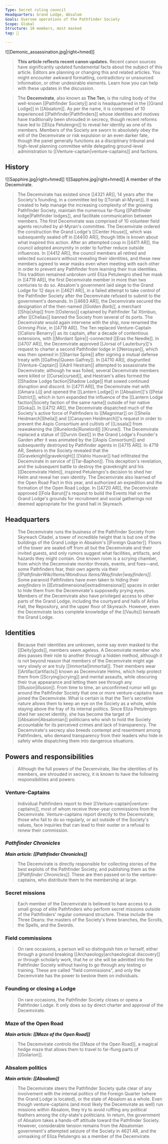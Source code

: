 ```yaml
---
Type: Secret ruling council
Headquarters: Grand Lodge, Absalom
Goals: Oversee operations of the Pathfinder Society
Scope: Global
Structure: 10 members, most masked
tag: 👥

---
```


![[Demonic_assassination.jpg|right+hmed]] 



> **This article reflects recent canon updates.**
Recent canon sources have significantly updated fundamental facts about the subject of this article. Editors are planning or changing this and related articles. You might encounter awkward formatting, contradictory or unsourced information, or other undesirable elements. Learn how you can help with these updates in the discussion.



> The **Decemvirate**, also known as **The Ten**, is the ruling body of the well-known [[Pathfinder Society]] and is headquartered in the [[Grand Lodge]] in [[Absalom]]. As per the name, it is composed of 10 experienced [[Pathfinder|Pathfinders]] whose identities and motives have traditionally been shrouded in secrecy, though recent reforms have led to [[Eliza Petulengro]] to reveal her identity as one of its members. Members of the Society are sworn to absolutely obey the will of the Decemvirate or risk expulsion or an even darker fate, though the panel generally functions as a disciplinary tribunal and high-level planning committee while delegating ground-level administration to [[Venture-captain|venture-captains]] and factions.



## History

![[Sapphire.jpg|right+hmed]] 
 ![[Sapphire.jpg|right+hmed]] 
A member of the Decemvirate.
> The Decemvirate has existed since [[4321 AR]], 14 years after the Society's founding, in a committee led by [[Toriah al-Myran]]. It was created to help manage the increasing complexity of the growing Pathfinder Society, maintain the numerous far-flung [[Pathfinder lodge|Pathfinder lodges]], and facilitate communication between members. The first Decemvirate was comprised of 10 volunteer field agents recruited by al-Myran's committee.
> The Decemvirate ordered the construction the Grand Lodge's [[Center House]], which was subsequently sealed off in [[4400 AR]], though little is known about what inspired this action.
> After an attempted coup in [[4411 AR]], the council adopted anonymity in order to further reduce outside influences. In [[4412 AR]], the council members all retired and selected successors without revealing their identities, and these new members agreed to wear masks even when meeting with each other in order to prevent any Pathfinder from learning their true identities. This tradition remained unbroken until Eliza Petulengro shed her mask in [[4719 AR]], the first Decemvirate member in more than two centuries to do so.
> Absalom's government laid siege to the Grand Lodge for 12 days in [[4621 AR]], in a failed attempt to take control of the Pathfinder Society after the Decemvirate refused to submit to the government's demands.
> In [[4683 AR]], the Decemvirate secured the designation of the then-named *[[Golden Barb]]*, a merchant [[Ship|ship]] from [[Ostenso]] captained by Pathfinder Tal Xtimbuo, after [[Cheliax]] banned the Society from several of its ports. The Decemvirate would again intervene with the ship, now renamed the *Grinning Pixie*, in [[4719 AR]]. The Ten replaced Venture-Captain [[Calisro Benarry]] as its captain, after a decade of contentious extensions, with [[Mordant Spire]]-connected [[Eras the Needle]].
> In [[4707 AR]], the Decemvirate approved [[Jorsal of Lauterbury]]'s request to charter a second Pathfinder lodge in [[Nerosyan]], which was then opened in [[Starrise Spire]] after signing a mutual defense treaty with [[Galfrey|Queen Galfrey]].
> In [[4710 AR]], disgruntled [[Venture-Captain]] [[Adril Hestram]] attempted to assassinate the Decemvirate; although he was foiled, several Decemvirate members were killed or [[Curse|cursed]], and Hestram's allies formed the [[Shadow Lodge faction|Shadow Lodge]] that sowed continued disruption and discord.
> In [[4711 AR]], the Decemvirate met with [[Amara Li]] and opened the [[Lantern Lodge]] in [[Absalom]]'s [[Petal District]], which in turn expanded the influence of the [[Lantern Lodge faction|Society faction of the same name]] outside of her native [[Goka]].
> In [[4712 AR]], the Decemvirate dispatched much of the Society's active force of Pathfinders to [[Magnimar]] on [[Sheila Heidmarch|Sheila]] and [[Canayven Heidmarch]]'s request in order to prevent the Aspis Consortium and cultists of [[Lissala]] from reawakening the [[Runelords|Runelord]] [[Krune]].
> The Decemvirate replaced a statue of [[Durvin Gest]] in the Grand Lodge's Founder's Garden after it was animated by the [[Aspis Consortium]] and subsequently destroyed by Pathfinder agents in [[4715 AR]].
> In 4719 AR, Seekers in the Society revealed that the [[Graveknight|graveknight]] [[Vahlo Huovar]] had infiltrated the Decemvirate in service of [[Tar-Baphon]]. This deception's revelation, and the subsequent battle to destroy the graveknight and his [[Decemvirate Helm]], inspired Petulengro's decision to shed her Helm and reveal her own identity. The Decemvirate also learned of the Open Road Pact in this year, and authorized an expedition and the formation of the Open Road Lodge.
> In [[4720 AR]], the Decemvirate approved [[Fola Barun]]'s request to build the Events Hall on the Grand Lodge's grounds for recruitment and social gatherings not deemed appropriate for the grand hall in Skyreach.


## Headquarters

> The Decemvirate runs the business of the Pathfinder Society from Skyreach Citadel, a tower of incredible height that is but one of the buildings of the Grand Lodge in Absalom's [[Foreign Quarter]]. Floors of the tower are sealed off from all but the Decemvirate and their invited guests, and only rumors suggest what facilities, artifacts, and hazards they might contain.
> One known room is a scrying chamber, from which the Decemvirate monitor threats, events, and foes—and, some Pathfinders fear, their own agents via their *[[PathfinderWiki/Items/Wondrous Items/Wayfinder|wayfinders]]*. Some paranoid Pathfinders have even taken to hiding their *wayfinders* in [[Extradimensional|extradimensional]] spaces in order to hide them from the Decemvirate's supposedly prying eyes.
> Members of the Decemvirate also have privileged access to other parts of the Grand Lodge, including the courtyard and halls of Arliss Hall, the Repository, and the upper floor of Skyreach. However, even the Decemvirate lacks complete knowledge of the [[Vaults]] beneath the Grand Lodge.


## Identities

> Because their identities are unknown, some say even masked to the [[Deity|gods]], members seem ageless. A Decemvirate member who dies passes their role to another through a hidden method, although it is not beyond reason that members of the Decemvirate might age very slowly or are truly [[Immortal|immortal]]. Their members wear [[Artifact|artifacts]] known as Decemvirate Helms, which help protect them from [[Scrying|scrying]] and mental assaults, while obscuring their true appearance and letting them see through any [[Illusion|illusion]].
> From time to time, an unconfirmed rumor will go around the Pathfinder Society that one or more venture-captains have joined the Decemvirate. What is certain is that the Ten's secretive nature allows them to keep an eye on the Society as a whole, while staying above the fray of its internal politics.
> Since Eliza Petulengro shed her secret identity, she has become the target of [[Absalom|Absalomian]] politicians who wish to hold the Society accountable for its perceived crimes and lack of transparency. The Decemvirate's secrecy also breeds contempt and resentment among Pathfinders, who demand transparency from their leaders who hide in safety while dispatching them into dangerous situations.


## Powers and responsibilities

> Although the full powers of the Decemvirate, like the identities of its members, are shrouded in secrecy, it is known to have the following responsibilities and powers:


### Venture-Captains

> Individual Pathfinders report to their [[Venture-captain|venture-captains]], most of whom receive three-year commissions from the Decemvirate. Venture-captains report directly to the Decemvirate; those who fail to do so regularly, or act outside of the Society's values, face inquiries that can lead to their ouster or a refusal to renew their commission.


### *Pathfinder Chronicles*

***Main article: [[Pathfinder Chronicles]]***
> The Decemvirate is directly responsible for collecting stories of the best exploits of the Pathfinder Society, and publishing them as the *[[Pathfinder Chronicles]]*. These are then passed on to the venture-captains, who distribute them to the membership at large.


### Secret missions

> Each member of the Decemvirate is believed to have access to a small group of elite Pathfinders who perform secret missions outside of the Pathfinders' regular command structure. These include the Three Deans: the masters of the Society's three branches, the Scrolls, the Spells, and the Swords.


### Field commissions

> On rare occasions, a person will so distinguish him or herself, either through a ground breaking [[Archaeology|archaeological discovery]] or through scholarly work, that he or she will be admitted into the Pathfinder Society without having to go through any testing or training. These are called "field commissions", and only the Decemvirate has the power to bestow them on individuals.


### Founding or closing a Lodge

> On rare occasions, the Pathfinder Society closes or opens a Pathfinder Lodge. It only does so by direct charter and approval of the Decemvirate.


### Maze of the Open Road

***Main article: [[Maze of the Open Road]]***
> The Decemvirate controls the [[Maze of the Open Road]], a magical hedge maze that allows them to travel to far-flung parts of [[Golarion]].


### Absalom politics

***Main article: [[Absalom]]***
> The Decemvirate steers the Pathfinder Society quite clear of any involvement with the internal politics of the Foreign Quarter (where the Grand Lodge is located), or the state of Absalom as a whole. Even though venture-captains (and most likely the Decemvirate as well) run missions within Absalom, they try to avoid ruffling any political feathers among the city-state's politicians. In return, the government of Absalom takes a hands-off attitude toward the Pathfinder Society. However, considerable tension remains from the Absalomian government's attempted seizure of the Society in 4621 AR, and the unmasking of Eliza Petulengro as a member of the Decemvirate.







